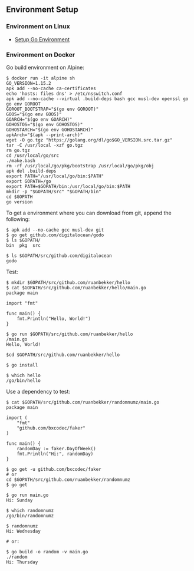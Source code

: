 ## Environment Setup

### Environment on Linux

- [Setup Go Environment](https://www.callicoder.com/golang-installation-setup-gopath-workspace/)

### Environment on Docker

Go build environment on Alpine:

```
$ docker run -it alpine sh
GO_VERSION=1.15.2
apk add --no-cache ca-certificates
echo 'hosts: files dns' > /etc/nsswitch.conf
apk add --no-cache --virtual .build-deps bash gcc musl-dev openssl go
go env GOROOT
GOROOT_BOOTSTRAP="$(go env GOROOT)"
GOOS="$(go env GOOS)"
GOARCH="$(go env GOARCH)"
GOHOSTOS="$(go env GOHOSTOS)"
GOHOSTARCH="$(go env GOHOSTARCH)"
apkArch="$(apk --print-arch)"
wget -O go.tgz "https://golang.org/dl/go$GO_VERSION.src.tar.gz"
tar -C /usr/local -xzf go.tgz
rm go.tgz
cd /usr/local/go/src
./make.bash
rm -rf /usr/local/go/pkg/bootstrap /usr/local/go/pkg/obj
apk del .build-deps
export PATH="/usr/local/go/bin:$PATH"
export GOPATH=/go
export PATH=$GOPATH/bin:/usr/local/go/bin:$PATH
mkdir -p "$GOPATH/src" "$GOPATH/bin"
cd $GOPATH
go version
```

To get a environment where you can download from git, append the following:

```
$ apk add --no-cache gcc musl-dev git
$ go get github.com/digitalocean/godo
$ ls $GOPATH/
bin  pkg  src

$ ls $GOPATH/src/github.com/digitalocean
godo
```

Test:

```
$ mkdir $GOPATH/src/github.com/ruanbekker/hello
$ cat $GOPATH/src/github.com/ruanbekker/hello/main.go
package main

import "fmt"

func main() {
    fmt.Println("Hello, World!")
}

$ go run $GOPATH/src/github.com/ruanbekker/hello
/main.go
Hello, World!

$cd $GOPATH/src/github.com/ruanbekker/hello

$ go install

$ which hello
/go/bin/hello
```

Use a dependency to test:

```
$ cat $GOPATH/src/github.com/ruanbekker/randomnumz/main.go
package main

import (
    "fmt"
    "github.com/bxcodec/faker"
)

func main() {
    randomDay := faker.DayOfWeek()
    fmt.Println("Hi:", randomDay)
}

$ go get -u github.com/bxcodec/faker
# or
cd $GOPATH/src/github.com/ruanbekker/randomnumz
$ go get

$ go run main.go
Hi: Sunday

$ which randomnumz
/go/bin/randomnumz

$ randomnumz
Hi: Wednesday

# or:

$ go build -o random -v main.go
./random
Hi: Thursday
```

